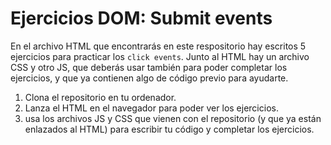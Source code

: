 # Ejercicios DOM: Submit events

En el archivo HTML que encontrarás en este respositorio hay escritos 5 ejercicios para practicar los `click events`. Junto al HTML hay un archivo CSS y otro JS, que deberás usar también para poder completar los ejercicios, y que ya contienen algo de código previo para ayudarte.  

1. Clona el repositorio en tu ordenador.
2. Lanza el HTML en el navegador para poder ver los ejercicios.
3. usa los archivos JS y CSS que vienen con el repositorio (y que ya están enlazados al HTML) para escribir tu código y completar los ejercicios.
